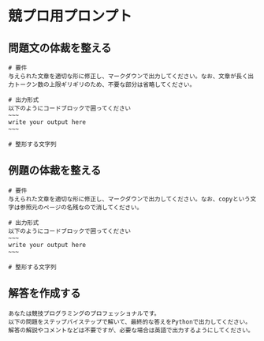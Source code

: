 # 競プロ用プロンプト

## 問題文の体裁を整える

```
# 要件
与えられた文章を適切な形に修正し、マークダウンで出力してください。なお、文章が長く出力トークン数の上限ギリギリのため、不要な部分は省略してください。

# 出力形式
以下のようにコードブロックで囲ってください
~~~
write your output here
~~~

# 整形する文字列

```

## 例題の体裁を整える

```
# 要件
与えられた文章を適切な形に修正し、マークダウンで出力してください。なお、copyという文字は参照元のページの名残なので消してください。

# 出力形式
以下のようにコードブロックで囲ってください
~~~
write your output here
~~~

# 整形する文字列

```

## 解答を作成する

```
あなたは競技プログラミングのプロフェッショナルです。
以下の問題をステップバイステップで解いて、最終的な答えをPythonで出力してください。
解答の解説やコメントなどは不要ですが、必要な場合は英語で出力するようにしてください。
```
